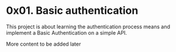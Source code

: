# 0x01. Basic authentication

This project is about learning the authentication process means and implement a Basic Authentication on a simple API.

More content to be added later

